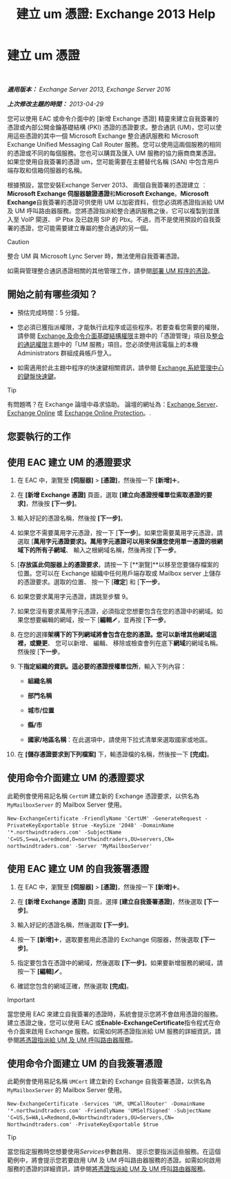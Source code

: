 ﻿---
title: '建立 um 憑證: Exchange 2013 Help'
TOCTitle: 建立 um 憑證
ms:assetid: 66807ee7-3d3f-482d-a3ac-d4e9baca3271
ms:mtpsurl: https://technet.microsoft.com/zh-tw/library/Dn205141(v=EXCHG.150)
ms:contentKeyID: 54652587
ms.date: 05/21/2018
mtps_version: v=EXCHG.150
ms.translationtype: MT
---

# 建立 um 憑證

 

_**適用版本：** Exchange Server 2013, Exchange Server 2016_

_**上次修改主題的時間：** 2013-04-29_

您可以使用 EAC 或命令介面中的 \[新增 Exchange 憑證\] 精靈來建立自我簽署的憑證或內部公開金鑰基礎結構 (PKI) 憑證的憑證要求。整合通訊 (UM)，您可以使用這些憑證的其中一個 Microsoft Exchange 整合通訊服務和 Microsoft Exchange Unified Messaging Call Router 服務。您可以使用這兩個服務的相同的憑證或不同的每個服務。您也可以購買及匯入 UM 服務的協力廠商商業憑證。如果您使用自我簽署的憑證 um，您可能需要在主體替代名稱 (SAN) 中包含用戶端存取和信箱伺服器的名稱。

根據預設，當您安裝Exchange Server 2013、 兩個自我簽署的憑證建立 ︰ **Microsoft Exchange 伺服器驗證憑證**和**Microsoft Exchange**。**Microsoft Exchange**自我簽署的憑證可供使用 UM 以加密資料，但您必須將憑證指派給 UM 及 UM 呼叫路由器服務。您將憑證指派給整合通訊服務之後，它可以複製到並匯入至 VoIP 閘道、 IP Pbx 及已啟用 SIP 的 Pbx。不過，而不是使用預設的自我簽署的憑證，您可能需要建立專屬的整合通訊的另一個。


> [!CAUTION]  
> 整合 UM 與 Microsoft Lync Server 時，無法使用自我簽署憑證。




如需與管理整合通訊憑證相關的其他管理工作，請參閱[部署 UM 程序的憑證](deploying-certificates-for-um-procedures-exchange-2013-help.md)。

## 開始之前有哪些須知？

  - 預估完成時間：5 分鐘。

  - 您必須已獲指派權限，才能執行此程序或這些程序。若要查看您需要的權限，請參閱 [Exchange 及命令介面基礎結構權限](exchange-and-shell-infrastructure-permissions-exchange-2013-help.md)主題中的「憑證管理」項目及[整合的通訊權限](unified-messaging-permissions-exchange-2013-help.md)主題中的「UM 服務」項目。您必須使用該電腦上的本機 Administrators 群組成員帳戶登入。

  - 如需適用於此主題中程序的快速鍵相關資訊，請參閱 [Exchange 系統管理中心的鍵盤快速鍵](keyboard-shortcuts-in-the-exchange-admin-center-exchange-online-protection-help.md)。


> [!TIP]  
> 有問題嗎？在 Exchange 論壇中尋求協助。 論壇的網址為：<a href="https://go.microsoft.com/fwlink/p/?linkid=60612">Exchange Server</a>、 <a href="https://go.microsoft.com/fwlink/p/?linkid=267542">Exchange Online</a> 或 <a href="https://go.microsoft.com/fwlink/p/?linkid=285351">Exchange Online Protection</a>。.




## 您要執行的工作

## 使用 EAC 建立 UM 的憑證要求

1.  在 EAC 中，瀏覽至 **\[伺服器\]** \> **\[憑證\]**，然後按一下 **\[新增\]**![加入圖示](images/JJ218640.c1e75329-d6d7-4073-a27d-498590bbb558(EXCHG.150).gif "加入圖示")。

2.  在 **\[新增 Exchange 憑證\]** 頁面，選取 **\[建立向憑證授權單位索取憑證的要求\]**，然後按 **\[下一步\]**。

3.  輸入好記的憑證名稱，然後按 **\[下一步\]**。

4.  如果您不需要萬用字元憑證，按一下 \[**下一步**\]。如果您需要萬用字元憑證，請選取 \[**萬用字元憑證要求\]。萬用字元憑證可以用來保護您使用單一憑證的根網域下的所有子網域**、 輸入之根網域名稱，然後再按 \[**下一步**。

5.  \[**存放區此伺服器上的憑證要求**，請按一下 \[**瀏覽\]**以移至您要儲存檔案的位置。您可以在 Exchange 組織中任何用戶端存取或 Mailbox server 上儲存的憑證要求。選取的位置、 按一下 \[**確定**\] 和 \[**下一步**。

6.  如果您要求萬用字元憑證，請跳至步驟 9。

7.  如果您沒有要求萬用字元憑證，必須指定您想要包含在您的憑證中的網域。如果您想要編輯的網域，按一下 \[**編輯**![編輯圖示](images/JJ218640.6f53ccb2-1f13-4c02-bea0-30690e6ea71d(EXCHG.150).gif "編輯圖示")，並再按 \[**下一步**。

8.  在您的選擇**架構下的下列網域將會包含在您的憑證。您可以新增其他網域這裡，或變更**、 您可以新增、 編輯、 移除或檢查會列在底下**網域**的網域名稱。然後按 \[**下一步**。

9.  下**指定組織的資訊。這必要的憑證授權單位所**，輸入下列內容：
    
      - **組織名稱**
    
      - **部門名稱**
    
      - **城市/位置**
    
      - **縣/市**
    
      - **國家/地區名稱**：在此選項中，請使用下拉式清單來選取國家或地區。

10. 在 **\[儲存憑證要求到下列檔案\]** 下，輸憑證檔的名稱，然後按一下 **\[完成\]**。

## 使用命令介面建立 UM 的憑證要求

此範例會使用易記名稱 `CertUM` 建立新的 Exchange 憑證要求，以供名為 `MyMailboxServer` 的 Mailbox Server 使用。

    New-ExchangeCertificate -FriendlyName 'CertUM' -GenerateRequest -PrivateKeyExportable $true -KeySize '2048' -DomainName '*.northwindtraders.com' -SubjectName 'C=US,S=wa,L=redmond,O=northwindtraders,OU=servers,CN= northwindtraders.com' -Server 'MyMailboxServer'

## 使用 EAC 建立 UM 的自我簽署憑證

1.  在 EAC 中，瀏覽至 **\[伺服器\]** \> **\[憑證\]**，然後按一下 **\[新增\]**![加入圖示](images/JJ218640.c1e75329-d6d7-4073-a27d-498590bbb558(EXCHG.150).gif "加入圖示")。

2.  在 **\[新增 Exchange 憑證\]** 頁面，選擇 **\[建立自我簽署憑證\]**，然後選取 **\[下一步\]**。

3.  輸入好記的憑證名稱，然後選取 **\[下一步\]**。

4.  按一下 **\[新增\]**![加入圖示](images/JJ218640.c1e75329-d6d7-4073-a27d-498590bbb558(EXCHG.150).gif "加入圖示")，選取要套用此憑證的 Exchange 伺服器，然後選取 **\[下一步\]**。

5.  指定要包含在憑證中的網域，然後選取 **\[下一步\]**。如果要新增服務的網域，請按一下 **\[編輯\]**![編輯圖示](images/JJ218640.6f53ccb2-1f13-4c02-bea0-30690e6ea71d(EXCHG.150).gif "編輯圖示")。

6.  確認您包含的網域正確，然後選取 **\[完成\]**。


> [!IMPORTANT]  
> 當您使用 EAC 來建立自我簽署的憑證時，系統會提示您將不會啟用憑證的服務。建立憑證之後，您可以使用 EAC 或<strong>Enable-ExchangeCertificate</strong>指令程式在命令介面來啟用 Exchange 服務。如需如何將憑證指派給 UM 服務的詳細資訊，請參閱<a href="assign-a-certificate-to-the-um-and-um-call-router-services-exchange-2013-help.md">將憑證指派給 UM 及 UM 呼叫路由器服務</a>。




## 使用命令介面建立 UM 的自我簽署憑證

此範例會使用易記名稱 `UMCert` 建立新的 Exchange 自我簽署憑證，以供名為 `MyMailboxServer` 的 Mailbox Server 使用。

    New-ExchangeCertificate -Services 'UM, UMCallRouter' -DomainName '*.northwindtraders.com' -FriendlyName 'UMSelfSigned' -SubjectName 'C=US,S=WA,L=Redmond,O=Northwindtraders,OU=Servers,CN= Northwindtraders.com' -PrivateKeyExportable $true


> [!TIP]  
> 當您指定服務時您想要使用<em>Services</em>參數啟用、 提示您要指派這些服務。在這個範例中，將會提示您若要啟用 UM 及 UM 呼叫路由器服務的憑證。如需如何啟用服務的憑證的詳細資訊，請參閱<a href="assign-a-certificate-to-the-um-and-um-call-router-services-exchange-2013-help.md">將憑證指派給 UM 及 UM 呼叫路由器服務</a>。




